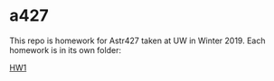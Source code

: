 # a427

This repo is homework for Astr427 taken at UW in Winter 2019. Each homework is in its own folder:

[HW1](https://github.com/maria8ch/a427/tree/master/hw1/hw1j)

